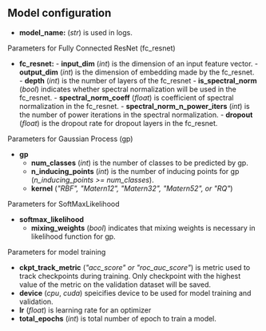## Model configuration

- **model_name:** (*str*) is used in logs.

Parameters for Fully Connected ResNet (fc_resnet)
 - **fc_resnet:**
        - **input_dim** (*int*) is the dimension of an input feature vector.
        - **output_dim** (*int*) is the dimension of embedding made by the fc_resnet.
        - **depth** (*int*) is the number of layers of the fc_resnet
        - **is_spectral_norm** (*bool*) indicates whether spectral normalization will be used in the fc_resnet.
        - **spectral_norm_coeff** (*float*) is coefficient of spectral normalization in the fc_resnet.
        - **spectral_norm_n_power_iters** (*int*) is the number of power iterations in the spectral normalization.
        - **dropout** (*float*) is the dropout rate for dropout layers in the fc_resnet.

Parameters for Gaussian Process (gp)
 - **gp**
    - **num_classes** (*int*) is the number of classes to be predicted by gp.
    - **n_inducing_points** (*int*) is the number of inducing points for gp (*n_inducing_points >= num_classes*).
    - **kernel** (*"RBF", "Matern12", "Matern32", "Matern52", or "RQ"*)

Parameters for SoftMaxLikelihood
- **softmax_likelihood**
    - **mixing_weights** (*bool*) indicates that mixing weights is necessary in likelihood function for gp.

Parameters for model training
- **ckpt_track_metric** (*"acc_score" or "roc_auc_score"*) is metric used to track checkpoints during training. Only checkpoint
with the highest value of the metric on the validation dataset will be saved.
- **device** (*cpu*, *cuda*) speicifies device to be used for model training and validation.
- **lr** (*float*) is learning rate for an optimizer
- **total_epochs** (*int*) is total number of epoch to train a model.
